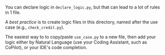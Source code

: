 You can declare logic in `declare_logic.py`,
but that can lead to a lot of rules in 1 file.

A *best practice* is to create logic files in this directory,
named after the use case (e.g., `check_credit.py`).  

The easiest way to to copy/paste `use_case.py` to a new file, then
add your logic either by Natural Language (use your Coding Assistant, such as CoPilot),
or your IDE's code completion.
